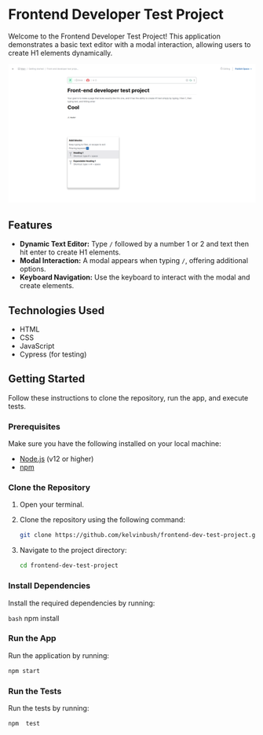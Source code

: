 # Frontend Developer Test Project

Welcome to the Frontend Developer Test Project! This application demonstrates a basic text editor with a modal interaction, allowing users to create H1 elements dynamically.

![App Screenshot](screenshot.png)

## Features

- **Dynamic Text Editor:** Type `/` followed by a number 1 or 2 and text then hit enter to create H1 elements.
- **Modal Interaction:** A modal appears when typing `/`, offering additional options.
- **Keyboard Navigation:** Use the keyboard to interact with the modal and create elements.

## Technologies Used

- HTML
- CSS
- JavaScript
- Cypress (for testing)

## Getting Started

Follow these instructions to clone the repository, run the app, and execute tests.

### Prerequisites

Make sure you have the following installed on your local machine:

- [Node.js](https://nodejs.org/) (v12 or higher)
- [npm](https://www.npmjs.com/)

### Clone the Repository

1. Open your terminal.
2. Clone the repository using the following command:

    ```bash
    git clone https://github.com/kelvinbush/frontend-dev-test-project.git
    ```

3. Navigate to the project directory:

    ```bash
    cd frontend-dev-test-project
    ```

### Install Dependencies

Install the required dependencies by running:

```bash```
npm install

### Run the App

Run the application by running:

```bash
npm start
```

### Run the Tests

Run the tests by running:

```bash
npm  test
```
